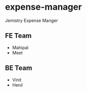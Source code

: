 # expense-manager
Jemistry Expense Manger

## FE Team
- Mahipal 
- Meet

## BE Team
- Vinit
- Henil
